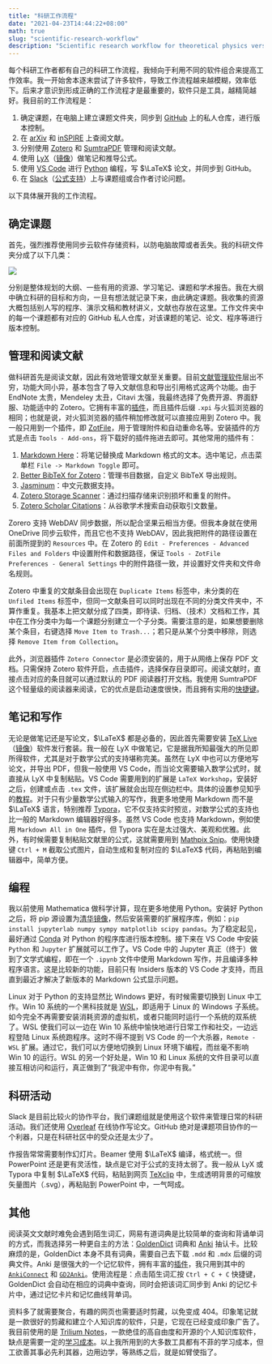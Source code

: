 ```yaml
---
title: "科研工作流程"
date: "2021-04-23T14:44:22+08:00"
math: true
slug: "scientific-research-workflow"
description: "Scientific research workflow for theoretical physics version 1."
---
```


每个科研工作者都有自己的科研工作流程，我倾向于利用不同的软件组合来提高工作效率。我一开始舍本逐末尝试了许多软件，导致工作流程越来越模糊，效率低下。后来才意识到形成正确的工作流程才是最重要的，软件只是工具，越精简越好。我目前的工作流程是：

1. 确定课题，在电脑上建立课题文件夹，同步到 [GitHub](https://github.com/) 上的私人仓库，进行版本控制。
2. 在 [arXiv](https://arxiv.org/) 和 [inSPIRE](https://inspirehep.net/) 上查阅文献。
3. 分别使用 [Zotero](https://www.zotero.org/) 和 [SumtraPDF](https://www.sumatrapdfreader.org/free-pdf-reader.html) 管理和阅读文献。
4. 使用 [LyX](https://www.lyx.org/Home)（[镜像](https://mirrors.tuna.tsinghua.edu.cn/lyx/)）做笔记和推导公式。
5. 使用 [VS Code](https://code.visualstudio.com/insiders/) 进行 [Python](https://www.python.org/) 编程，写 $\LaTeX$ 论文，并同步到 GitHub。
6. 在 [Slack](https://slack.com/intl/zh-cn/)（[公式支持](https://github.com/thisiscam/math-with-slack)）上与课题组或合作者讨论问题。

以下具体展开我的工作流程。

## 确定课题

首先，强烈推荐使用同步云软件存储资料，以防电脑故障或者丢失。我的科研文件夹分成了以下几类：

![](/files/workflow.png)

分别是整体规划的大纲、一些有用的资源、学习笔记、课题和学术报告。我在大纲中确立科研的目标和方向，一旦有想法就记录下来，由此确定课题。我收集的资源大概包括别人写的程序、演示文稿和教材讲义，文献也存放在这里。工作文件夹中的每一个课题都有对应的 GitHub 私人仓库，对该课题的笔记、论文、程序等进行版本控制。

## 管理和阅读文献

做科研首先是阅读文献，因此有效地管理文献至关重要。目前[文献管理软件](https://zh.wikipedia.org/wiki/%E6%96%87%E7%8C%AE%E7%AE%A1%E7%90%86%E8%BD%AF%E4%BB%B6%E6%AF%94%E8%BE%83)层出不穷，功能大同小异，基本包含了导入文献信息和导出引用格式这两个功能。由于 EndNote 太贵，Mendeley 太丑，Citavi 太强，我最终选择了免费开源、界面舒服、功能适中的 Zotero。它拥有丰富的[插件](https://www.zotero.org/support/plugins)，而且插件后缀 `.xpi` 与火狐浏览器的相同；也就是说，对火狐浏览器的插件稍加修改就可以直接应用到 Zotero 中。我一般只用到一个插件，即 [ZotFile](http://zotfile.com/)，用于管理附件和自动重命名等。安装插件的方式是点击 `Tools - Add-ons`，将下载好的插件拖进去即可。其他常用的插件有：

1. [Markdown Here](https://github.com/adam-p/markdown-here)：将笔记替换成 Markdown 格式的文本。选中笔记，点击菜单栏 `File -> Markdown Toggle` 即可。
2. [Better BibTeX for Zotero](https://github.com/retorquere/zotero-better-bibtex)：管理书目数据，自定义 BibTeX 导出规则。
3. [Jasminum](https://github.com/l0o0/jasminum)：中文元数据支持。
4. [Zotero Storage Scanner](https://github.com/retorquere/zotero-storage-scanner)：通过扫描存储来识别损坏和重复的附件。
5. [Zotero Scholar Citations](https://github.com/tete1030/zotero-scholar-citations)：从谷歌学术搜索自动获取引文数量。

Zorero 支持 WebDAV 同步数据，所以配合坚果云相当方便。但我本身就在使用 OneDrive 同步云软件，而且它也不支持 WebDAV，因此我把附件的路径设置在前面所提到的 `Resources` 中。在 Zotero 的 `Edit - Preferences - Advanced Files and Folders` 中设置附件和数据路径，保证 `Tools - ZotFile Preferences - General Settings` 中的附件路径一致，并设置好文件夹和文件命名规则。

Zotero 中重复的文献条目会出现在 `Duplicate Items` 标签中，未分类的在 `Unfiled Items` 标签中，但同一文献条目可以同时出现在不同的分类文件夹中，不算作重复。我基本上把文献分成了四类，即待读、归档、（技术）文档和工作，其中在工作分类中为每一个课题分别建立一个子分类。需要注意的是，如果想要删除某个条目，右键选择 `Move Item to Trash...`；若只是从某个分类中移除，则选择 `Remove Item from Collection`。

此外，浏览器插件 `Zotero Connector` 是必须安装的，用于从网络上保存 PDF 文档。只需保持 Zotero 软件开启，点击插件，选择保存目录即可。阅读文献时，直接点击对应的条目就可以通过默认的 PDF 阅读器打开文档。我使用 SumtraPDF 这个轻量级的阅读器来阅读，它的优点是启动速度很快，而且拥有实用的[快捷键](https://www.sumatrapdfreader.org/docs/Keyboard-shortcuts)。

## 笔记和写作

无论是做笔记还是写论文，$\LaTeX$ 都是必备的，因此首先需要安装 [TeX Live](https://www.tug.org/texlive/)（[镜像](https://ctan.org/mirrors/mirmon#cn)）软件发行套装。我一般在 LyX 中做笔记，它是据我所知最强大的所见即所得软件，尤其是对于数学公式的支持堪称完美。虽然在 LyX 中也可以方便地写论文，并导出 PDF，但我一般使用 VS Code，而当论文需要输入数学公式时，就直接从 LyX 中复制粘贴。VS Code 需要用到的扩展是 `LaTeX Workshop`，安装好之后，创建或点击 `.tex` 文件，该扩展就会出现在侧边栏中。具体的设置参见知乎的[教程](https://zhuanlan.zhihu.com/p/38178015)。对于只有少量数学公式输入的写作，我更多地使用 Markdown 而不是 $\LaTeX$ 语言，特别推荐 [Typora](https://typora.io/)，它不仅支持实时预览，对数学公式的支持也比一般的 Markdown 编辑器好得多。虽然 VS Code 也支持 Markdown，例如使用 `Markdown All in One` 插件，但 Typora 实在是太过强大、美观和优雅。此外，有时候需要复制粘贴文献里的公式，这就需要用到 [Mathpix Snip](https://mathpix.com/)。使用快捷键 `Ctrl + M` 截取公式图片，自动生成和复制对应的 $\LaTeX$ 代码，再粘贴到编辑器中，简单方便。

## 编程

我以前使用 Mathematica 做科学计算，现在更多地使用 Python。安装好 Python 之后，将 pip 源设置为[清华镜像](https://mirrors.tuna.tsinghua.edu.cn/help/pypi/)，然后安装需要的扩展程序库，例如：`pip install jupyterlab numpy sympy matplotlib scipy pandas`。为了稳定起见，最好通过 [Conda](https://docs.conda.io/en/latest/) 对 Python 的程序库进行版本控制。接下来在 VS Code 中安装 `Python` 和 `Jupyter` 扩展就可以工作了。VS Code 中的 Jupyter 真正（终于）做到了文学式编程，即在一个 `.ipynb` 文件中使用 Markdown 写作，并且编译多种程序语言。这是比较新的功能，目前只有 Insiders 版本的 VS Code 才支持，而且直到最近才解决了新版本的 Markdown 公式显示问题。

Linux 对于 Python 的支持显然比 Windows 更好，有时候需要切换到 Linux 中工作。Win 10 系统的一个黑科技就是 [WSL](https://docs.microsoft.com/zh-cn/windows/wsl/install-win10)，即适用于 Linux 的 Windows 子系统。如今完全不再需要安装消耗资源的虚拟机，或者只能同时运行一个系统的双系统了。WSL 使我们可以一边在 Win 10 系统中愉快地进行日常工作和社交，一边远程登陆 Linux 系统跑程序。这时不得不提到 VS Code 的一个大杀器，`Remote - WSL` 扩展。通过它，我们可以方便地切换到 Linux 环境下编程，而丝毫不影响 Win 10 的运行。WSL 的另一个好处是，Win 10 和 Linux 系统的文件目录可以直接互相访问和运行，真正做到了“我泥中有你，你泥中有我。”

## 科研活动

Slack 是目前比较火的协作平台，我们课题组就是使用这个软件来管理日常的科研活动。我们还使用 [Overleaf](https://www.overleaf.com/) 在线协作写论文。GitHub 绝对是课题项目协作的一个利器，只是在科研社区中的受众还是太少了。

作报告常常需要制作幻灯片。Beamer 使用 $\LaTeX$ 编译，格式统一。但 PowerPoint 还是更有灵活性，缺点是它对于公式的支持太弱了。我一般从 LyX 或 Typora 中复制 $\LaTeX$ 代码，粘贴到网页 [TeXclip](https://texclip.marutank.net/) 中，生成透明背景的可缩放矢量图片（.svg），再粘贴到 PowerPoint 中，一气呵成。

## 其他

阅读英文文献时难免会遇到陌生词汇，网易有道词典是比较简单的查询和背诵单词的方式，而我选择另一种更自主的方法：[GoldenDict](http://goldendict.org/) 词典和 [Anki](https://apps.ankiweb.net/index.html) 抽认卡。比较麻烦的是，GoldenDict 本身不具有词典，需要自己去下载 `.mdd` 和 `.mdx` 后缀的词典文件。Anki 是很强大的一个记忆软件，拥有丰富的[插件](https://ankiweb.net/shared/addons/)，我只用到其中的 [`AnkiConnect`](https://ankiweb.net/shared/info/2055492159) 和 [`GD2Anki`](https://zhuanlan.zhihu.com/p/104513438)。使用流程是：点击陌生词汇按 `Ctrl + C + C` 快捷键，GoldenDict 会自动在相应的词典中查询，同时会把该词汇同步到 Anki 的记忆卡片中，通过记忆卡片和记忆曲线背单词。

资料多了就需要聚合，有趣的网页也需要适时剪藏，以免变成 404。印象笔记就是一款很好的剪藏和建立个人知识库的软件，只是，它现在已经变成印象广告了。我目前使用的是 [Trilium Notes](https://github.com/zadam/trilium)，一款绝佳的高自由度和开源的个人知识库软件，缺点是需要一定的[学习成本](https://github.com/zadam/trilium/wiki)。以上我所用到的大多数工具都有不菲的学习成本，但工欲善其事必先利其器，边用边学，等熟练之后，就是如臂使指了。
